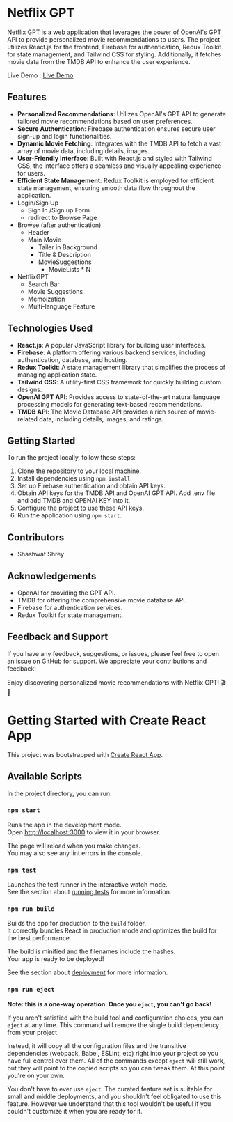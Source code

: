 # Netflix GPT

Netflix GPT is a web application that leverages the power of OpenAI's GPT API to provide personalized movie recommendations to users. The project utilizes React.js for the frontend, Firebase for authentication, Redux Toolkit for state management, and Tailwind CSS for styling. Additionally, it fetches movie data from the TMDB API to enhance the user experience.

Live Demo : [Live Demo](https://netflixgpt-433bc.web.app/ "Live Demo")

## Features

- **Personalized Recommendations**: Utilizes OpenAI's GPT API to generate tailored movie recommendations based on user preferences.
- **Secure Authentication**: Firebase authentication ensures secure user sign-up and login functionalities.
- **Dynamic Movie Fetching**: Integrates with the TMDB API to fetch a vast array of movie data, including details, images.
- **User-Friendly Interface**: Built with React.js and styled with Tailwind CSS, the interface offers a seamless and visually appealing experience for users.
- **Efficient State Management**: Redux Toolkit is employed for efficient state management, ensuring smooth data flow throughout the application.
- Login/Sign Up
    - Sign In /Sign up Form
    - redirect to Browse Page
- Browse (after authentication)
    - Header
    - Main Movie
        - Tailer in Background
        - Title & Description
        - MovieSuggestions
            - MovieLists * N 
- NetflixGPT
    - Search Bar
    - Movie Suggestions
    - Memoization
    - Multi-language Feature

## Technologies Used

- **React.js**: A popular JavaScript library for building user interfaces.
- **Firebase**: A platform offering various backend services, including authentication, database, and hosting.
- **Redux Toolkit**: A state management library that simplifies the process of managing application state.
- **Tailwind CSS**: A utility-first CSS framework for quickly building custom designs.
- **OpenAI GPT API**: Provides access to state-of-the-art natural language processing models for generating text-based recommendations.
- **TMDB API**: The Movie Database API provides a rich source of movie-related data, including details, images, and ratings.

## Getting Started

To run the project locally, follow these steps:

1. Clone the repository to your local machine.
2. Install dependencies using `npm install`.
3. Set up Firebase authentication and obtain API keys.
4. Obtain API keys for the TMDB API and OpenAI GPT API. Add .env file and add TMDB and OPENAI KEY into it.
5. Configure the project to use these API keys.
6. Run the application using `npm start`.

## Contributors

- Shashwat Shrey

## Acknowledgements

- OpenAI for providing the GPT API.
- TMDB for offering the comprehensive movie database API.
- Firebase for authentication services.
- Redux Toolkit for state management.

## Feedback and Support

If you have any feedback, suggestions, or issues, please feel free to open an issue on GitHub for support. We appreciate your contributions and feedback!

Enjoy discovering personalized movie recommendations with Netflix GPT! 🎬🍿

# Getting Started with Create React App

This project was bootstrapped with [Create React App](https://github.com/facebook/create-react-app).

## Available Scripts

In the project directory, you can run:

### `npm start`

Runs the app in the development mode.\
Open [http://localhost:3000](http://localhost:3000) to view it in your browser.

The page will reload when you make changes.\
You may also see any lint errors in the console.

### `npm test`

Launches the test runner in the interactive watch mode.\
See the section about [running tests](https://facebook.github.io/create-react-app/docs/running-tests) for more information.

### `npm run build`

Builds the app for production to the `build` folder.\
It correctly bundles React in production mode and optimizes the build for the best performance.

The build is minified and the filenames include the hashes.\
Your app is ready to be deployed!

See the section about [deployment](https://facebook.github.io/create-react-app/docs/deployment) for more information.

### `npm run eject`

**Note: this is a one-way operation. Once you `eject`, you can't go back!**

If you aren't satisfied with the build tool and configuration choices, you can `eject` at any time. This command will remove the single build dependency from your project.

Instead, it will copy all the configuration files and the transitive dependencies (webpack, Babel, ESLint, etc) right into your project so you have full control over them. All of the commands except `eject` will still work, but they will point to the copied scripts so you can tweak them. At this point you're on your own.

You don't have to ever use `eject`. The curated feature set is suitable for small and middle deployments, and you shouldn't feel obligated to use this feature. However we understand that this tool wouldn't be useful if you couldn't customize it when you are ready for it.
